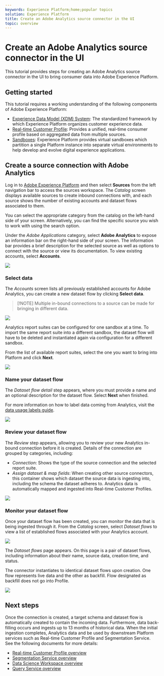 ```yaml
---
keywords: Experience Platform;home;popular topics
solution: Experience Platform
title: Create an Adobe Analytics source connector in the UI
topic: overview
---
```


# Create an Adobe Analytics source connector in the UI

This tutorial provides steps for creating an Adobe Analytics source connector in the UI to bring consumer data into Adobe Experience Platform.

## Getting started

This tutorial requires a working understanding of the following components of Adobe Experience Platform:

*   [Experience Data Model (XDM) System](../../../../../xdm/home.md): The standardized framework by which Experience Platform organizes customer experience data.
*   [Real-time Customer Profile](../../../../../profile/home.md): Provides a unified, real-time consumer profile based on aggregated data from multiple sources.
*   [Sandboxes](../../../../../sandboxes/home.md): Experience Platform provides virtual sandboxes which partition a single Platform instance into separate virtual environments to help develop and evolve digital experience applications.

## Create a source connection with Adobe Analytics

Log in to <a href="https://platform.adobe.com" target="_blank">Adobe Experience Platform</a> and then select **Sources** from the left navigation bar to access the sources workspace. The *Catalog* screen displays available sources to create inbound connections with, and each source shows the number of existing accounts and dataset flows associated to them.

You can select the appropriate category from the catalog on the left-hand side of your screen. Alternatively, you can find the specific source you wish to work with using the search option.

Under the *Adobe Applications* category, select **Adobe Analytics** to expose an information bar on the right-hand side of your screen. The information bar provides a brief description for the selected source as well as options to connect with the source or view its documentation. To view existing accounts, select **Accounts**.

![](../../../../images/tutorials/create/analytics/catalog.png)

### Select data

The *Accounts* screen lists all previously established accounts for Adobe Analytics, you can create a new dataset flow by clicking **Select data**.

>[!NOTE] Multiple in-bound connections to a source can be made for bringing in different data.

![](../../../../images/tutorials/create/analytics/dataset-flows.png)

Analytics report suites can be configured for one sandbox at a time. To import the same report suite into a different sandbox, the dataset flow will have to be deleted and instantiated again via configuration for a different sandbox.

From the list of available report suites, select the one you want to bring into Platform and click **Next**.

![](../../../../images/tutorials/create/analytics/select-data.png)

### Name your dataset flow

The *Dataset flow detail* step appears, where you must provide a name and an optional description for the dataset flow. Select **Next** when finished.

For more information on how to label data coming from Analytics, visit the [data usage labels guide](../../../../../data-governance/labels/user-guide.md).

![](../../../../images/tutorials/create/analytics/dataset-flow-detail.png)

### Review your dataset flow

The *Review* step appears, allowing you to review your new Analytics in-bound connection before it is created. Details of the connection are grouped by categories, including:

*   *Connection*: Shows the type of the source connection and the selected report suite.
*   *Assign dataset & map fields*: When creating other source connectors, this container shows which dataset the source data is ingesting into, including the schema the dataset adheres to. Analytics data is automatically mapped and ingested into Real-time Customer Profiles.

![](../../../../images/tutorials/create/analytics/review.png)

### Monitor your dataset flow

Once your dataset flow has been created, you can monitor the data that is being ingested through it. From the *Catalog* screen, select *Dataset flows* to view a list of established flows associated with your Analytics account.

![](../../../../images/tutorials/create/analytics/catalog-dataset-flows.png)

The *Dataset flows* page appears. On this page is a pair of dataset flows, including information about their name, source data, creation time, and status.

The connector instantiates to identical dataset flows upon creation. One flow represents live data and the other as backfill. Flow designated as backfill does not go into Profile.

![](../../../../images/tutorials/create/analytics/backfill.png)

## Next steps

Once the connection is created, a target schema and dataset flow is automatically created to contain the incoming data. Furthermore, data back-filling occurs and ingests up to 13 months of historical data. When the initial ingestion completes, Analytics data and be used by downstream Platform services such as Real-time Customer Profile and Segmentation Service. See the following documents for more details:

*   [Real-time Customer Profile overview](../../../../../profile/home.md)
*   [Segmentation Service overview](../../../../../segmentation/home.md)
*   [Data Science Workspace overview](../../../../../data-science-workspace/home.md)
*   [Query Service overview](../../../../../query-service/home.md)
